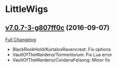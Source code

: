 # LittleWigs

## [v7.0.7-3-g807ff0c](https://github.com/BigWigsMods/LittleWigs/tree/807ff0c4ff5dc28ada70b7f2ccb2df323e003a6d) (2016-09-07) [](#top)
[Full Changelog](https://github.com/BigWigsMods/LittleWigs/compare/v7.0.7...807ff0c4ff5dc28ada70b7f2ccb2df323e003a6d)

-   BlackRookHold/KurtalosRavencrest: Fix options  
-   VaultOfTheWardens/Tormentorum: Fix Lua error  
-   VaultOfTheWardens/CordanaFelsong: Minor fix  
